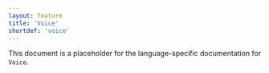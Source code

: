 ```yaml
---
layout: feature
title: 'Voice'
shortdef: 'voice'
---
```


This document is a placeholder for the language-specific documentation
for `Voice`.
